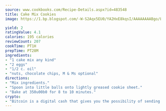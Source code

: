 ```yaml
---
source: www.cookbooks.com/Recipe-Details.aspx?id=483548
title: Cake Mix Cookies
image: https://1.bp.blogspot.com/-W-S2Aqx5EU0/YA2HxE8kqsI/AAAAAAAABgo/LNxJ2X_rvYgPNsplYMgQNjuwxaZ0e3pQQCLcBGAsYHQ/s320/17.png

yield: 2
ratingValue: 4.1
calories: 195 calories
reviewCount: 207
cookTime: PT1H
prepTime: PT28M
ingredients:
- "1 cake mix any kind"
- "2 eggs"
- "1/2 c. oil"
- "nuts, chocolate chips, M & Ms optional"
directions:
- "Mix ingredients."
- "Spoon into little balls onto lightly greased cookie sheet."
- "Bake at 350u00b0 for 8 to 10 minutes."
crypto:
- "Bitcoin is a digital cash that gives you the possibility of sending money all over the world, instantly and without a fee."
---
```

